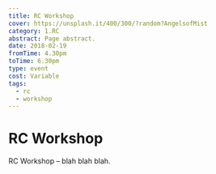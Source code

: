 ```yaml
---
title: RC Workshop
cover: https://unsplash.it/400/300/?random?AngelsofMist
category: 1.RC
abstract: Page abstract.
date: 2018-02-19
fromTime: 4.30pm
toTime: 6.30pm
type: event
cost: Variable
tags:
  - rc
  - workshop
---
```


# RC Workshop

RC Workshop – blah blah blah.
